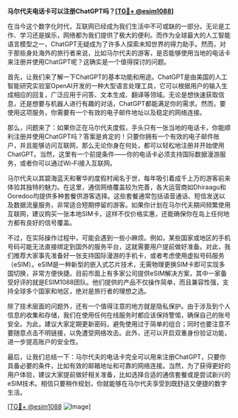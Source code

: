 **马尔代夫电话卡可以注册ChatGPT吗？[[TG💪+ @esim1088](https://t.me/s/esim1088)]**

在当今这个数字化时代，互联网已经成为我们生活中不可或缺的一部分。无论是工作、学习还是娱乐，网络都为我们提供了极大的便利。而作为全球最大的人工智能语言模型之一，ChatGPT无疑成为了许多人探索未知世界的得力助手。然而，对于那些身处海外的旅行者来说，比如马尔代夫的游客，是否能够使用当地的电话卡来注册并使用ChatGPT呢？这确实是一个值得探讨的问题。

首先，让我们来了解一下ChatGPT的基本功能和用途。ChatGPT是由美国的人工智能研究实验室OpenAI开发的一种大型语言处理工具，它可以根据用户的输入生成相应的回复，广泛应用于问答、文本生成、翻译等领域。无论是想快速获取信息，还是想要与机器人进行有趣的对话，ChatGPT都能满足你的需求。然而，要使用这项服务，你需要有一个有效的电子邮件地址以及稳定的网络连接。

那么，问题来了：如果你正在马尔代夫度假，手头只有一张当地的电话卡，你能顺利注册并使用ChatGPT吗？答案是肯定的！只要你拥有一个有效的电子邮件账户，并且能够访问互联网，那么无论你身在何处，都可以轻松地注册并开始使用ChatGPT。当然，这里有一个前提条件——你的电话卡必须支持国际数据漫游服务，或者你可以通过Wi-Fi接入互联网。

马尔代夫以其碧海蓝天和奢华的度假村闻名于世，每年吸引着成千上万的游客前来体验其独特的魅力。在这里，通信网络覆盖较为完善，各大运营商如Dhiraagu和Ooredoo均提供多种套餐供游客选择。这些套餐通常包括语音通话、短信发送以及数据流量服务，非常适合短期停留的游客。如果你计划在马尔代夫期间频繁使用互联网，建议购买一张本地SIM卡，这样不仅价格实惠，还能确保你在岛上任何地方都有良好的信号覆盖。

不过，在实际操作过程中，可能会遇到一些小麻烦。例如，某些国家或地区的手机号码可能无法直接绑定到国外的服务平台，这就需要用户提前做好准备。对此，我们推荐大家事先准备好一张支持国际漫游的手机卡，或者考虑使用虚拟号码服务（eSIM）。eSIM是一种新型的嵌入式芯片技术，无需物理更换SIM卡即可实现多国切换，非常方便快捷。目前市面上有多家公司提供eSIM解决方案，其中一家备受好评的就是ESIM1088团队。他们提供的产品不仅操作简单，而且兼容性强，支持全球多个国家和地区，绝对是旅行者的理想之选。

除了技术层面的问题外，还有一个值得注意的地方就是隐私保护。由于涉及到个人信息的收集和存储，我们在使用任何在线服务时都应该保持警惕，确保自己的账号安全。为此，建议大家定期更新密码，避免使用过于简单的组合；同时也要注意不要随意点击不明链接，以免遭受网络攻击。此外，还可以开启双重身份验证功能，进一步提高账户的安全性。

最后，让我们总结一下：马尔代夫的电话卡完全可以用来注册ChatGPT，只要你具备必要的条件，比如有效的邮箱地址和可靠的网络连接。当然，为了获得更好的用户体验，建议大家提前做好相关准备，比如选择合适的通信套餐或是尝试新兴的eSIM技术。相信只要稍作规划，你就能够在马尔代夫享受到既舒适又便捷的数字生活。

[[TG💪+ @esim1088](https://t.me/s/esim1088) ![Image](https://i.postimg.cc/4NQfJmqS/Snipaste-2025-05-13-00-14-12.png)]